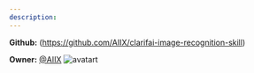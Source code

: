 ```yaml
---
description: 
---
```



**Github:** (https://github.com/AIIX/clarifai-image-recognition-skill)

**Owner:** [@AIIX](https://github.com/AIIX) ![avatart](https://avatars3.githubusercontent.com/u/19663666?v=4)

